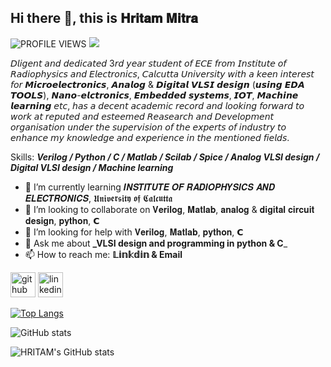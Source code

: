 ## Hi there 👋, this  is **𝐇𝐫𝐢𝐭𝐚𝐦 𝐌𝐢𝐭𝐫𝐚**


![PROFILE VIEWS](https://komarev.com/ghpvc/?username=HRITAM-MITRA&color=green)
![](https://komarev.com/ghpvc/?username=HRITAM-MITRA&style=plastic)

𝘋𝘭𝘪𝘨𝘦𝘯𝘵 𝘢𝘯𝘥 𝘥𝘦𝘥𝘪𝘤𝘢𝘵𝘦𝘥 3𝘳𝘥 𝘺𝘦𝘢𝘳 𝘴𝘵𝘶𝘥𝘦𝘯𝘵 𝘰𝘧 𝘌𝘊𝘌 𝘧𝘳𝘰𝘮 𝘐𝘯𝘴𝘵𝘪𝘵𝘶𝘵𝘦 𝘰𝘧 𝘙𝘢𝘥𝘪𝘰𝘱𝘩𝘺𝘴𝘪𝘤𝘴 𝘢𝘯𝘥 𝘌𝘭𝘦𝘤𝘵𝘳𝘰𝘯𝘪𝘤𝘴, 𝘊𝘢𝘭𝘤𝘶𝘵𝘵𝘢 𝘜𝘯𝘪𝘷𝘦𝘳𝘴𝘪𝘵𝘺 𝘸𝘪𝘵𝘩 𝘢 𝘬𝘦𝘦𝘯 𝘪𝘯𝘵𝘦𝘳𝘦𝘴𝘵 𝘧𝘰𝘳 𝙈𝙞𝙘𝙧𝙤𝙚𝙡𝙚𝙘𝙩𝙧𝙤𝙣𝙞𝙘𝙨, 𝘼𝙣𝙖𝙡𝙤𝙜 & 𝘿𝙞𝙜𝙞𝙩𝙖𝙡 𝙑𝙇𝙎𝙄 𝙙𝙚𝙨𝙞𝙜𝙣 (𝙪𝙨𝙞𝙣𝙜 𝙀𝘿𝘼 𝙏𝙊𝙊𝙇𝙎), 𝙉𝙖𝙣𝙤-𝙚𝙡𝙘𝙩𝙧𝙤𝙣𝙞𝙘𝙨, 𝙀𝙢𝙗𝙚𝙙𝙙𝙚𝙙 𝙨𝙮𝙨𝙩𝙚𝙢𝙨, 𝙄𝙊𝙏, 𝙈𝙖𝙘𝙝𝙞𝙣𝙚 𝙡𝙚𝙖𝙧𝙣𝙞𝙣𝙜 𝘦𝘵𝘤, 𝘩𝘢𝘴 𝘢 𝘥𝘦𝘤𝘦𝘯𝘵 𝘢𝘤𝘢𝘥𝘦𝘮𝘪𝘤 𝘳𝘦𝘤𝘰𝘳𝘥 𝘢𝘯𝘥 𝘭𝘰𝘰𝘬𝘪𝘯𝘨 𝘧𝘰𝘳𝘸𝘢𝘳𝘥 𝘵𝘰 𝘸𝘰𝘳𝘬 𝘢𝘵 𝘳𝘦𝘱𝘶𝘵𝘦𝘥 𝘢𝘯𝘥 𝘦𝘴𝘵𝘦𝘦𝘮𝘦𝘥 𝘙𝘦𝘢𝘴𝘦𝘢𝘳𝘤𝘩 𝘢𝘯𝘥 𝘋𝘦𝘷𝘦𝘭𝘰𝘱𝘮𝘦𝘯𝘵 𝘰𝘳𝘨𝘢𝘯𝘪𝘴𝘢𝘵𝘪𝘰𝘯 𝘶𝘯𝘥𝘦𝘳 𝘵𝘩𝘦 𝘴𝘶𝘱𝘦𝘳𝘷𝘪𝘴𝘪𝘰𝘯 𝘰𝘧 𝘵𝘩𝘦 𝘦𝘹𝘱𝘦𝘳𝘵𝘴 𝘰𝘧 𝘪𝘯𝘥𝘶𝘴𝘵𝘳𝘺 𝘵𝘰 𝘦𝘯𝘩𝘢𝘯𝘤𝘦 𝘮𝘺 𝘬𝘯𝘰𝘸𝘭𝘦𝘥𝘨𝘦 𝘢𝘯𝘥 𝘦𝘹𝘱𝘦𝘳𝘪𝘦𝘯𝘤𝘦 𝘪𝘯 𝘵𝘩𝘦 𝘮𝘦𝘯𝘵𝘪𝘰𝘯𝘦𝘥 𝘧𝘪𝘦𝘭𝘥𝘴.

Skills: _**Verilog / Python / C / Matlab / Scilab / Spice / Analog VLSI design / Digital VLSI design / Machine learning**_

- 🌱 I’m currently learning 𝑰𝑵𝑺𝑻𝑰𝑻𝑼𝑻𝑬 𝑶𝑭 𝑹𝑨𝑫𝑰𝑶𝑷𝑯𝒀𝑺𝑰𝑪𝑺 𝑨𝑵𝑫 𝑬𝑳𝑬𝑪𝑻𝑹𝑶𝑵𝑰𝑪𝑺, 𝖀𝖓𝖎𝖛𝖊𝖗𝖘𝖎𝖙𝖞 𝖔𝖋 𝕮𝖆𝖑𝖈𝖚𝖙𝖙𝖆 
- 👯 I’m looking to collaborate on 𝐕𝐞𝐫𝐢𝐥𝐨𝐠, 𝐌𝐚𝐭𝐥𝐚𝐛, 𝐚𝐧𝐚𝐥𝐨𝐠 & 𝐝𝐢𝐠𝐢𝐭𝐚𝐥 𝐜𝐢𝐫𝐜𝐮𝐢𝐭 𝐝𝐞𝐬𝐢𝐠𝐧, 𝐩𝐲𝐭𝐡𝐨𝐧, 𝗖 
- 🤔 I’m looking for help with 𝐕𝐞𝐫𝐢𝐥𝐨𝐠, 𝐌𝐚𝐭𝐥𝐚𝐛, 𝐩𝐲𝐭𝐡𝐨𝐧, 𝗖 
- 💬 Ask me about **_VLSI design and programming in python & C**_ 
- 📫 How to reach me: **𝕃𝕚𝕟𝕜𝕕𝕚𝕟 & Email** 


[<img src='https://cdn.jsdelivr.net/npm/simple-icons@3.0.1/icons/github.svg' alt='github' height='40'>](https://github.com/HRITAM-MITRA)  [<img src='https://cdn.jsdelivr.net/npm/simple-icons@3.0.1/icons/linkedin.svg' alt='linkedin' height='40'>](https://www.linkedin.com/in/https://www.linkedin.com/in/hritam-mitra//) 

[![Top Langs](https://github-readme-stats.vercel.app/api/top-langs/?username=HRITAM-MITRA)](https://github.com/anuraghazra/github-readme-stats)

![GitHub stats](https://github-readme-stats.vercel.app/api?username=HRITAM-MITRA&show_icons=true&count_private=true)    


![HRITAM's GitHub stats](https://github-readme-stats.vercel.app/api?username=HRITAM-MITRA&show_icons=true&theme=radical)